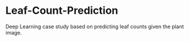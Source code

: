 # Leaf-Count-Prediction
Deep Learning case study based on predicting leaf counts given the plant image. 
